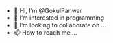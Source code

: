 - 👋 Hi, I’m @GokulPanwar
- 👀 I’m interested in programming 
- 💞️ I’m looking to collaborate on ...
- 📫 How to reach me ...

<!---
GokulPanwar/GokulPanwar is a ✨ special ✨ repository because its `README.md` (this file) appears on your GitHub profile.
You can click the Preview link to take a look at your changes.
--->
